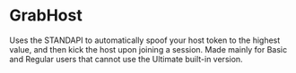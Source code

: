 # GrabHost

Uses the STANDAPI to automatically spoof your host token to the highest value, and then kick the host upon joining a session. Made mainly for Basic and Regular users that cannot use the Ultimate built-in version.
